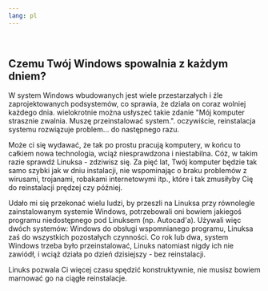 ```yaml
---
lang: pl
---
```

﻿



<h2>Czemu Twój Windows spowalnia z każdym dniem?</h2>

W system Windows wbudowanych jest wiele przestarzałych i źle
zaprojektowanych podsystemów, co sprawia, że działa on coraz wolniej
każdego dnia. wielokrotnie można usłyszeć takie zdanie "Mój komputer
strasznie zwalnia. Muszę przeinstalować system.". oczywiście,
reinstalacja systemu rozwiązuje problem... do następnego razu.

Może ci się wydawać, że tak po prostu pracują komputery, w końcu to
całkiem nowa technologia, wciąż niesprawdzona i niestabilna. Cóż, w takim
razie sprawdź Linuksa - zdziwisz się. Za pięć lat, Twój komputer będzie
tak samo szybki jak w dniu instalacji, nie wspominając o braku problemów
z wirusami, trojanami, robakami internetowymi itp., które i tak zmusiłyby
Cię do reinstalacji prędzej czy później.

Udało mi się przekonać wielu ludzi, by przeszli na Linuksa przy
równolegle zainstalowanym systemie Windows, potrzebowali oni bowiem jakiegoś
programu niedostępnego pod Linuksem (np. Autocad'a). Używali więc dwóch
systemów: Windows do obsługi wspomnianego programu, Linuksa zaś do
wszystkich pozostałych czynności. Co rok lub dwa, system Windows trzeba
było przeinstalować, Linuks natomiast nigdy ich nie zawiódł, i wciąż działa
po dzień dzisiejszy - bez reinstalacji.

Linuks pozwala Ci więcej czasu spędzić konstruktywnie, nie musisz
bowiem marnować go na ciągłe reinstalacje.



